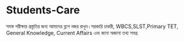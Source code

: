 # Students-Care
সমস্ত পরীক্ষার প্রস্তুতির জন্য আমাদের ব্লগে নজর রাখুন।সরকারি চাকরী, WBCS,SLST,Primary TET, General Knowledge, Current Affairs এবং জানা অজানা তথ্য সমগ্র
